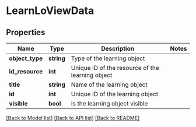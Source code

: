 # LearnLoViewData

## Properties
Name | Type | Description | Notes
------------ | ------------- | ------------- | -------------
**object_type** | **string** | Type of the learning object | 
**id_resource** | **int** | Unique ID of the resource of the learning object | 
**title** | **string** | Name of the learning object | 
**id** | **int** | Unique ID of the learning object | 
**visible** | **bool** | Is the learning object visible | 

[[Back to Model list]](../README.md#documentation-for-models) [[Back to API list]](../README.md#documentation-for-api-endpoints) [[Back to README]](../README.md)


